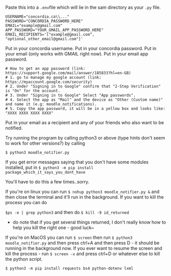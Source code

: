 Paste this into a `.env`file which will lie in the sam directory as your `.py` file.
```
USERNAME="concordia.ca\\..."
PASSWORD="CONCORDIA_PASSWORD_HERE"
EMAIL="example@gmail.com"
APP_PASSWORD="YOUR_GMAIL_APP_PASSWORD_HERE"
EMAIL_RECIPIENTS='["example@gmail.com", "optional_other_email@gmail.com"]'
```

Put in your concordia username.
Put in your concordia password.
Put in your email (only works with GMAIL right now).
Put in your email app password.
```
# How to get an app password (link: https://support.google.com/mail/answer/185833?hl=en-GB)
# 1. go to manage my google account (link: https://myaccount.google.com/security)
# 2. Under "Signing in to Google" confirm that "2-Step Verification" is "On" for the account.
# 3. Under "Signing in to Google" Select "App passwords".
# 4. Select the app as "Mail" and the device as "Other (Custom name)" and name it (e.g: moodle_notifications).
# 5. Copy the app password, it will be in a yellow box and looks like: "XXXX XXXX XXXX XXXX"
```
Put in your email as a recipient and any of your friends who also want to be notified.

Try running the program by calling python3 or above (type hints don't seem to work for other versions?) by calling 

`$ python3 moodle_notifier.py`

If you get error messages saying that you don't have some modules installed, put in
`$ python3 -m pip install package_which_it_says_you_dont_have`

You'll have to do this a few times..sorry.

If you're on linux you can run 
`$ nohup python3 moodle_notifier.py &` 
and then close the terminal and it'll run in the background.
If you want to kill the process you can do 

`$ps -e | grep python3` and then do `$ kill -9 id_returned`
- do note that if you get several things returned, I don't really know how to help you kill the right one - good luck~

If you're on MacOS you can run 
`$ screen`
then run 
`$ python3 moodle_notifier.py`
and then press ctrl+A and then press D - it should be running in the background now.
If you ever want to resume the screen and kill the process - run `$ screen -x` and press ctrl+D or whatever else to kill the python script.

```
$ python3 -m pip install requests bs4 python-dotenv lxml
```

